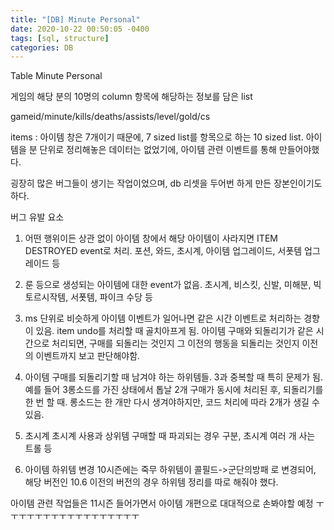 ```yaml
---
title: "[DB] Minute Personal"
date: 2020-10-22 00:50:05 -0400
tags: [sql, structure]
categories: DB
---
```


Table Minute Personal

게임의 해당 분의 10명의 column 항목에 해당하는 정보를 담은 list

gameid/minute/kills/deaths/assists/level/gold/cs

items : 아이템 창은 7개이기 때문에, 7 sized list를 항목으로 하는 10 sized list.
아이템을 분 단위로 정리해놓은 데이터는 없었기에, 아이템 관련 이벤트를 통해 만들어야했다.

굉장히 많은 버그들이 생기는 작업이었으며, db 리셋을 두어번 하게 만든 장본인이기도 하다.

버그 유발 요소

1. 어떤 행위이든 상관 없이 아이템 창에서 해당 아이템이 사라지면 ITEM DESTROYED event로 처리.
포션, 와드, 초시계, 아이템 업그레이드, 서폿템 업그레이드 등

2. 룬 등으로 생성되는 아이템에 대한 event가 없음.
초시계, 비스킷, 신발, 미해분, 빅토르시작템, 서폿템, 파이크 수당 등

3. ms 단위로 비슷하게 아이템 이벤트가 일어나면 같은 시간 이벤트로 처리하는 경향이 있음.
item undo를 처리할 때 골치아프게 됨.
아이템 구매와 되돌리기가 같은 시간으로 처리되면, 구매를 되돌리는 것인지 그 이전의 행동을 되돌리는 것인지 이전의 이벤트까지 보고 판단해야함.

4. 아이템 구매를 되돌리기할 때 남겨야 하는 하위템들.
3과 중복할 때 특히 문제가 됨. 예를 들어 3롱소드를 가진 상태에서 톱날 2개 구매가 동시에 처리된 후, 되돌리기를 한 번 할 때.
롱소드는 한 개만 다시 생겨야하지만, 코드 처리에 따라 2개가 생길 수 있음.

5. 초시계
초시계 사용과 상위템 구매할 때 파괴되는 경우 구분, 초시계 여러 개 사는 트롤 등

6. 아이템 하위템 변경
10시즌에는 죽무 하위템이 콜필드->군단의방패 로 변경되어, 해당 버전인 10.6 이전의 버전의 경우 하위템 정리를 따로 해줘야 했다.


아이템 관련 작업들은 11시즌 들어가면서 아이템 개편으로 대대적으로 손봐야할 예정 ㅜㅜㅜㅜㅜㅜㅜㅜㅜㅜㅜㅜㅜㅜㅜㅜㅜ
